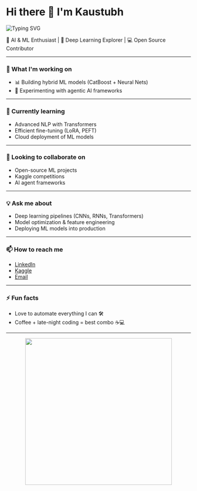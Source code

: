 # Hi there 👋 I'm Kaustubh  

<img src="https://readme-typing-svg.demolab.com?font=Fira+Code&size=24&pause=1000&color=00F7FF&width=500&lines=AI+%26+ML+Enthusiast;Deep+Learning+Explorer;Open+Source+Contributor" alt="Typing SVG" />

🚀 AI & ML Enthusiast | 🧠 Deep Learning Explorer | 💻 Open Source Contributor  

---

### 🔭 What I'm working on
- 📊 Building hybrid ML models (CatBoost + Neural Nets)  
- 🤖 Experimenting with agentic AI frameworks  

---

### 🌱 Currently learning
- Advanced NLP with Transformers  
- Efficient fine-tuning (LoRA, PEFT)  
- Cloud deployment of ML models  

---

### 👯 Looking to collaborate on
- Open-source ML projects  
- Kaggle competitions  
- AI agent frameworks  

---

### 💡 Ask me about
- Deep learning pipelines (CNNs, RNNs, Transformers)  
- Model optimization & feature engineering  
- Deploying ML models into production  

---

### 📫 How to reach me
- [LinkedIn]([https://www.linkedin.com/](https://www.linkedin.com/in/kaustubhvanalkar/))  
- [Kaggle]([https://www.kaggle.com/](https://www.kaggle.com/kaustubhvanalkar))  
- [Email](kaustubhavanalkar@gmail.com)  

---

### ⚡ Fun facts
- Love to automate everything I can 🛠️  
- Coffee + late-night coding = best combo ☕💻  

---

<p align="center">
  <img src="https://media.giphy.com/media/qgQUggAC3Pfv687qPC/giphy.gif" width="400"/>
</p>
